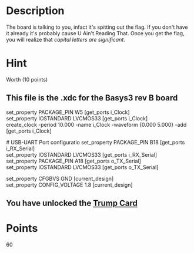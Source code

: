 # Description

The board is talking to you, infact it's spitting out the flag. If you don't have it already it's probably cause U Ain't Reading That. Once you get the flag, you will realize that *capital letters are significant*.
# Hint

Worth (10 points) </br>

## This file is the .xdc for the Basys3 rev B board

set_property PACKAGE_PIN W5 [get_ports i_Clock] </br>
set_property IOSTANDARD LVCMOS33 [get_ports i_Clock] </br>
create_clock -period 10.000 -name i_Clock -waveform {0.000 5.000} -add [get_ports i_Clock] </br>

\# USB-UART Port configuratio 
set_property PACKAGE_PIN B18 [get_ports i_RX_Serial] </br>
set_property IOSTANDARD LVCMOS33 [get_ports i_RX_Serial] </br>
set_property PACKAGE_PIN A18 [get_ports o_TX_Serial] </br>
set_property IOSTANDARD LVCMOS33 [get_ports o_TX_Serial] </br>

set_property CFGBVS GND [current_design] </br>
set_property CONFIG_VOLTAGE 1.8 [current_design] </br>

## You have unlocked the [Trump Card](https://github.com/shrutiprakashgupta/Basys3-gpio)
# Points

60
